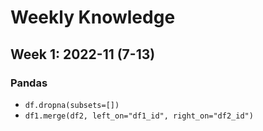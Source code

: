 # Weekly Knowledge

## Week 1: 2022-11 (7-13)
### Pandas
- `df.dropna(subsets=[])`
- `df1.merge(df2, left_on="df1_id", right_on="df2_id")`
